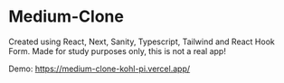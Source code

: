 # Medium-Clone
Created using React, Next, Sanity, Typescript, Tailwind and React Hook Form. 
Made for study purposes only, this is not a real app! 

Demo: https://medium-clone-kohl-pi.vercel.app/
